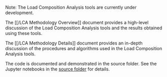 Note: The Load Composition Analysis tools are currently under development.

The [[/LCA Methodology Overview]] document provides a high-level discussion of the Load Composition Analysis tools and the results obtained using these tools.

The [[/LCA Methodology Details]] document provides an in-depth discussion of the procedures and algorithms used in the Load Composition Analysis tools.

The code is documented and demonstrated in the source folder.  See the Jupyter notebooks in the [source folder](https://github.com/slacgismo/load_composition_analysis/tree/master/src) for details.
